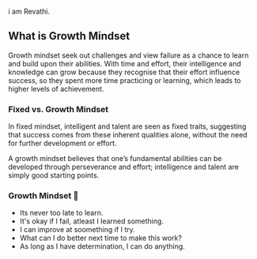 i am Revathi.

## What is Growth Mindset

Growth mindset seek out challenges and view failure as a chance to learn and build upon their abilities. With time and effort, their intelligence and knowledge can grow because they recognise that their effort influence success, so they spent more time practicing or learning, which leads to higher levels of achievement.

### Fixed vs. Growth Mindset

In fixed mindset, intelligent and talent are seen as fixed traits, suggesting that success comes from these inherent qualities alone, without the need for further development or effort.

A growth mindset believes that one’s fundamental abilities can be developed through perseverance and effort; intelligence and talent are simply good starting points.

### Growth Mindset :handshake:	

- Its never too late to learn.
- It's okay if I fail, atleast I learned something.
- I can improve at soomething if I try.
- What can I do better next time to make this work?
- As long as I have determination, I can do anything.

